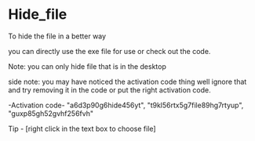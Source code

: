 # Hide_file
To hide the file in a better way


you can directly use the exe file for use or check out the code.


Note: you can only hide file that is in the desktop

side note: you may have noticed the activation code thing well ignore that and try removing it in the code or put the right activation code.

-Activation code-
"a6d3p90g6hide456yt", "t9kl56rtx5g7file89hg7rtyup", "guxp85gh52gvhf256fvh"

Tip -
[right click in the text box to choose file]

